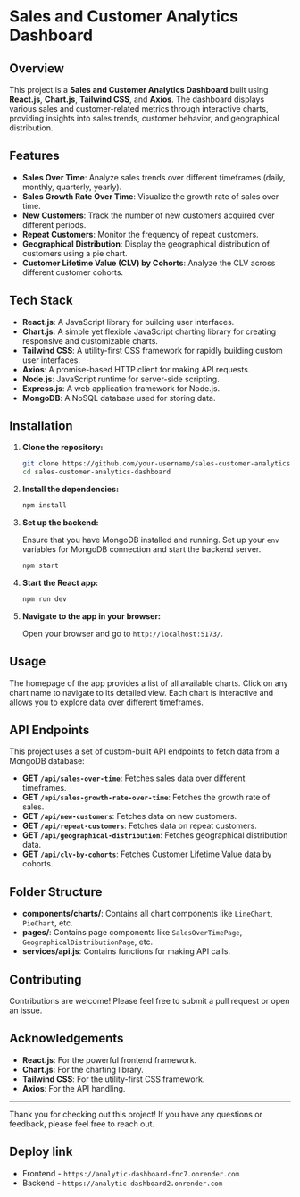 # Sales and Customer Analytics Dashboard

## Overview

This project is a **Sales and Customer Analytics Dashboard** built using **React.js**, **Chart.js**, **Tailwind CSS**, and **Axios**. The dashboard displays various sales and customer-related metrics through interactive charts, providing insights into sales trends, customer behavior, and geographical distribution. 

## Features

- **Sales Over Time**: Analyze sales trends over different timeframes (daily, monthly, quarterly, yearly).
- **Sales Growth Rate Over Time**: Visualize the growth rate of sales over time.
- **New Customers**: Track the number of new customers acquired over different periods.
- **Repeat Customers**: Monitor the frequency of repeat customers.
- **Geographical Distribution**: Display the geographical distribution of customers using a pie chart.
- **Customer Lifetime Value (CLV) by Cohorts**: Analyze the CLV across different customer cohorts.

## Tech Stack

- **React.js**: A JavaScript library for building user interfaces.
- **Chart.js**: A simple yet flexible JavaScript charting library for creating responsive and customizable charts.
- **Tailwind CSS**: A utility-first CSS framework for rapidly building custom user interfaces.
- **Axios**: A promise-based HTTP client for making API requests.
- **Node.js**: JavaScript runtime for server-side scripting.
- **Express.js**: A web application framework for Node.js.
- **MongoDB**: A NoSQL database used for storing data.

## Installation

1. **Clone the repository:**

    ```bash
    git clone https://github.com/your-username/sales-customer-analytics-dashboard.git
    cd sales-customer-analytics-dashboard
    ```

2. **Install the dependencies:**

    ```bash
    npm install
    ```

3. **Set up the backend:**

    Ensure that you have MongoDB installed and running. Set up your `env` variables for MongoDB connection and start the backend server.

    ```bash
    npm start
    ```

4. **Start the React app:**

    ```bash
    npm run dev
    ```

5. **Navigate to the app in your browser:**

    Open your browser and go to `http://localhost:5173/`.

## Usage

The homepage of the app provides a list of all available charts. Click on any chart name to navigate to its detailed view. Each chart is interactive and allows you to explore data over different timeframes.

## API Endpoints

This project uses a set of custom-built API endpoints to fetch data from a MongoDB database:

- **GET `/api/sales-over-time`**: Fetches sales data over different timeframes.
- **GET `/api/sales-growth-rate-over-time`**: Fetches the growth rate of sales.
- **GET `/api/new-customers`**: Fetches data on new customers.
- **GET `/api/repeat-customers`**: Fetches data on repeat customers.
- **GET `/api/geographical-distribution`**: Fetches geographical distribution data.
- **GET `/api/clv-by-cohorts`**: Fetches Customer Lifetime Value data by cohorts.

## Folder Structure

- **components/charts/**: Contains all chart components like `LineChart`, `PieChart`, etc.
- **pages/**: Contains page components like `SalesOverTimePage`, `GeographicalDistributionPage`, etc.
- **services/api.js**: Contains functions for making API calls.


## Contributing

Contributions are welcome! Please feel free to submit a pull request or open an issue.

## Acknowledgements

- **React.js**: For the powerful frontend framework.
- **Chart.js**: For the charting library.
- **Tailwind CSS**: For the utility-first CSS framework.
- **Axios**: For the API handling.

---

Thank you for checking out this project! If you have any questions or feedback, please feel free to reach out.




## Deploy link

   - Frontend - `https://analytic-dashboard-fnc7.onrender.com`
   - Backend - `https://analytic-dashboard2.onrender.com`